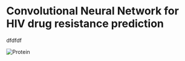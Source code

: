 # Convolutional Neural Network for HIV drug resistance prediction

dfdfdf

![Protein](https://cnnproteinhiv.files.wordpress.com/2017/11/biophysics.jpg)
